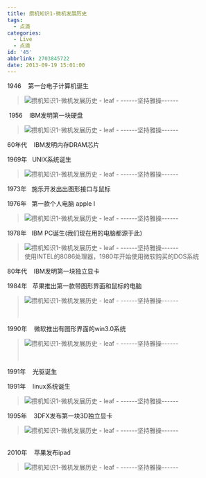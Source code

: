 ```yaml
---
title: 攒机知识1-微机发展历史
tags:
  - 点滴
categories:
  - Live
  - 点滴
id: '45'
abbrlink: 2703845722
date: 2013-09-19 15:01:00
---
```


1946    第一台电子计算机诞生  

> ![攒机知识1-微机发展历史 - leaf - ------坚持雅操------](http://img1.ph.126.net/wPLKA31vk02FjZpirwJsjw==/6597730573146590104.jpg "攒机知识1-微机发展历史 - leaf - ------坚持雅操------")

 1956    IBM发明第一块硬盘  

> ![攒机知识1-微机发展历史 - leaf - ------坚持雅操------](http://img1.ph.126.net/s8y8MGLP2Wt0RJizBqgUZQ==/2245325889320924743.jpg "攒机知识1-微机发展历史 - leaf - ------坚持雅操------")

60年代    IBM发明内存DRAM芯片  
  
1969年   UNIX系统诞生  

> ![攒机知识1-微机发展历史 - leaf - ------坚持雅操------](http://img2.ph.126.net/gFmqAfQGtDRCbnn1ASuFlg==/3905746776937405523.jpg "攒机知识1-微机发展历史 - leaf - ------坚持雅操------")

  
1973年   施乐开发出出图形接口与鼠标  
  
1976年   第一款个人电脑 apple I  

> ![攒机知识1-微机发展历史 - leaf - ------坚持雅操------](http://img2.ph.126.net/In7r1NyvyzXOm4N1WfRCww==/3860429305686910466.jpg "攒机知识1-微机发展历史 - leaf - ------坚持雅操------")  
>   

1978年   IBM PC诞生(我们现在用的电脑都源于此)  

> ![攒机知识1-微机发展历史 - leaf - ------坚持雅操------](http://img1.ph.126.net/GshbJTii1-7D4La-OlE86A==/1580763469224964876.jpg "攒机知识1-微机发展历史 - leaf - ------坚持雅操------")  
> 使用INTEL的8086处理器，1980年开始使用微软购买的DOS系统  
>   

80年代    IBM发明第一块独立显卡  
  
1984年   苹果推出第一款带图形界面和鼠标的电脑  

> ![攒机知识1-微机发展历史 - leaf - ------坚持雅操------](http://img1.ph.126.net/UlcnYMWft8raaytBDOOjXA==/6597627219053581807.jpg "攒机知识1-微机发展历史 - leaf - ------坚持雅操------")
> 
>  

1990年    微软推出有图形界面的win3.0系统  

> ![攒机知识1-微机发展历史 - leaf - ------坚持雅操------](http://img2.ph.126.net/ZAZEqEFvR5kP43630ATjZw==/61361545022933438.jpg "攒机知识1-微机发展历史 - leaf - ------坚持雅操------")
> 
>  

1991年    光驱诞生  
  
1991年    linux系统诞生  

> ![攒机知识1-微机发展历史 - leaf - ------坚持雅操------](http://img1.ph.126.net/c7RikRs9I4DQNJbuA4QZuQ==/6598082416867156315.jpg "攒机知识1-微机发展历史 - leaf - ------坚持雅操------")  

1995年    3DFX发布第一块3D独立显卡  

> ![攒机知识1-微机发展历史 - leaf - ------坚持雅操------](http://img1.ph.126.net/hjt5bi_tp5l0NfWM5PlziA==/2206200867558327592.jpg "攒机知识1-微机发展历史 - leaf - ------坚持雅操------")

   
2010年    苹果发布ipad  

> ![攒机知识1-微机发展历史 - leaf - ------坚持雅操------](http://img1.ph.126.net/hW8Qhzj8kfTGraEfrMz0tA==/1500824575921239721.jpg "攒机知识1-微机发展历史 - leaf - ------坚持雅操------")
> 
>